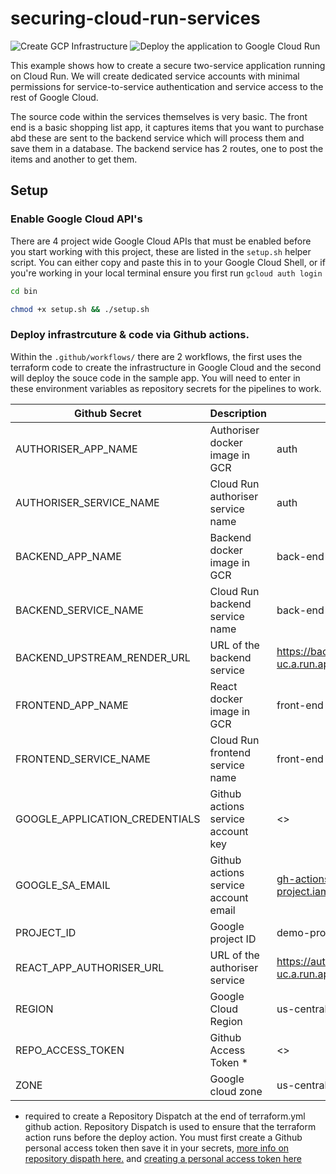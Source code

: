 # securing-cloud-run-services

![Create GCP Infrastructure](https://github.com/hom-bahrani/securing-cloud-run-services/workflows/Create%20GCP%20Infrastructure/badge.svg)
![Deploy the application to Google Cloud Run](https://github.com/hom-bahrani/securing-cloud-run-services/workflows/Deploy%20the%20application%20to%20Google%20Cloud%20Run/badge.svg)

This example shows how to create a secure two-service application running on Cloud Run. 
We will create dedicated service accounts with minimal permissions for service-to-service 
authentication and service access to the rest of Google Cloud.

The source code within the services themselves is very basic. The front end is a 
basic shopping list app, it captures items that you want to purchase abd these 
are sent to the backend service which will process them and save them in a database. 
The backend service has 2 routes, one to post the items and another to get them.

## Setup

### Enable Google Cloud API's

There are 4 project wide Google Cloud APIs that must be enabled before you start working with this project, these are listed 
in the `setup.sh` helper script. You can either copy and paste this in to your Google Cloud Shell, or if you're working in 
your local terminal ensure you first run `gcloud auth login`

```bash
cd bin 

chmod +x setup.sh && ./setup.sh
```

### Deploy infrastrcuture & code via Github actions.

Within the `.github/workflows/` there are 2 workflows, the first uses the terraform code to create the infrastructure 
in Google Cloud and the second will deploy the souce code in the sample app. You will need to enter in these environment 
variables as repository secrets for the pipelines to work.


| Github Secret                       | Description                         | Example                                        |
| ----------------------------------- | ----------------------------------- | ---------------------------------------------- |
| AUTHORISER_APP_NAME                 | Authoriser docker image in GCR      | auth                                           |
| AUTHORISER_SERVICE_NAME             | Cloud Run authoriser service name   | auth                                           |
| BACKEND_APP_NAME                    | Backend docker image in GCR         | back-end                                       |
| BACKEND_SERVICE_NAME                | Cloud Run backend service name      | back-end                                       |
| BACKEND_UPSTREAM_RENDER_URL         | URL of the backend service          | https://back-end-kqzlqs7ebq-uc.a.run.app       |
| FRONTEND_APP_NAME                   | React docker image in GCR           | front-end                                      |
| FRONTEND_SERVICE_NAME               | Cloud Run frontend service name     | front-end                                      |
| GOOGLE_APPLICATION_CREDENTIALS      | Github actions service account key  | <>                                             |
| GOOGLE_SA_EMAIL                     | Github actions service account email| gh-actions@demo-project.iam.gserviceaccount.com|
| PROJECT_ID                          | Google project ID                   | demo-project                                   |
| REACT_APP_AUTHORISER_URL            | URL of the authoriser service       | https://authoriser-kqzlqs7ebq-uc.a.run.app     |
| REGION                              | Google Cloud Region                 | us-central1                                    |
| REPO_ACCESS_TOKEN                   | Github Access Token *               | <>                                             |
| ZONE                                | Google cloud zone                   | us-central1-c                                  |

* required to create a Repository Dispatch at the end of terraform.yml github action. Repository Dispatch is used to ensure that the terraform action runs before the deploy action. You must first create a Github personal access token then save it in your secrets, [more info on repository dispath here.](https://github.com/marketplace/actions/repository-dispatch) and [creating a personal access token here](https://docs.github.com/en/free-pro-team@latest/github/authenticating-to-github/creating-a-personal-access-token)